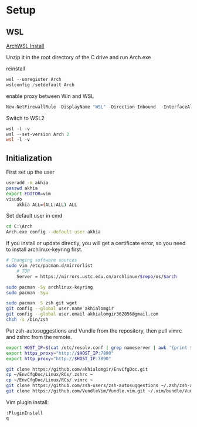 # Setup

## WSL

[ArchWSL Install](https://github.com/yuk7/ArchWSL/releases)

Unzip it in the root directory of the C drive and run Arch.exe

reinstall

```PowerShell
wsl --unregister Arch
wslconfig /setdefault Arch
```

enable proxy between Win and WSL

```PowerShell
New-NetFirewallRule -DisplayName "WSL" -Direction Inbound  -InterfaceAlias "vEthernet (WSL)"  -Action Allow
```

Switch to WSL2

```PowerShell
wsl -l -v
wsl --set-version Arch 2
wsl -l -v
```

## Initialization

First set up the user

```sh
useradd -m akhia
passwd akhia
export EDITOR=vim
visudo
    akhia ALL=(ALL:ALL) ALL
```

Set default user in cmd

```cmd
cd C:\Arch
Arch.exe config --default-user akhia
```

If you install or update directly, you will get a certificate error, so you need to install archlinux-keyring first.

```sh
# Changing software sources
sudo vim /etc/pacman.d/mirrorlist
    # TOP
    Server = https://mirrors.ustc.edu.cn/archlinux/$repo/os/$arch

sudo pacman -Sy archlinux-keyring
sudo pacman -Syu

sudo pacman -S zsh git wget
git config --global user.name akhialomgir
git config --global user.email akhialomgir362856@gmail.com
chsh -s /bin/zsh
```

Put zsh-autosuggestions and Vundle from the repository, then pull vimrc and zshrc from the remote.

```sh
export HOST_IP=$(cat /etc/resolv.conf | grep nameserver | awk '{print $2; exit;}')
export https_proxy="http://$HOST_IP:7890"
export http_proxy="http://$HOST_IP:7890"

git clone https://github.com/akhialomgir/EnvCfgDoc.git
cp ~/EnvCfgDoc/Linux/RCs/.zshrc ~
cp ~/EnvCfgDoc/Linux/RCs/.vimrc ~
git clone https://github.com/zsh-users/zsh-autosuggestions ~/.zsh/zsh-autosuggestions
git clone https://github.com/VundleVim/Vundle.vim.git ~/.vim/bundle/Vundle.vim
```

Vim plugin install:

```vim
:PluginInstall
q
```

